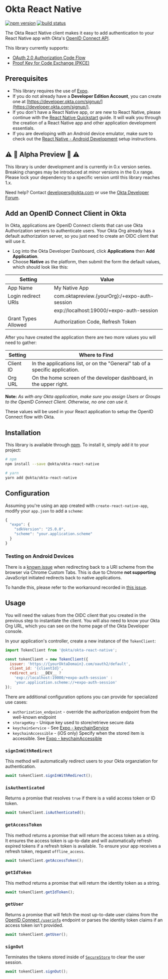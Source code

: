 # Okta React Native

[![npm version](https://img.shields.io/npm/v/@okta/okta-react-native.svg?style=flat-square)](https://www.npmjs.com/package/@okta/okta-react-native)
[![build status](https://img.shields.io/travis/okta/okta-oidc-js/master.svg?style=flat-square)](https://travis-ci.org/okta/okta-oidc-js)

The Okta React Native client makes it easy to add authentication to your React Native app with Okta's [OpenID Connect API](https://developer.okta.com/docs/api/resources/oidc.html).

This library currently supports:

* [OAuth 2.0 Authorization Code Flow](https://tools.ietf.org/html/rfc6749#section-1.3.1)
* [Proof Key for Code Exchange (PKCE)](https://tools.ietf.org/html/rfc7636)

## Prerequisites

* This library requires the use of [Expo](https://expo.io/).
* If you do not already have a **Developer Edition Account**, you can create one at [https://developer.okta.com/signup/](https://developer.okta.com/signup/).
* If you don't have a React Native app, or are new to React Native, please continue with the [React Native Quickstart](https://github.com/react-community/create-react-native-app#getting-started) guide. It will walk you through the creation of a React Native app and other application development essentials.
* If you are developing with an Android device emulator, make sure to check out the [React Native - Android Development](https://facebook.github.io/react-native/docs/getting-started.html#android-development-environment) setup instructions.

## :warning: :construction: Alpha Preview :construction: :warning:

This library is under development and is currently in 0.x version series.  Breaking changes may be introduced at minor versions in the 0.x range.  Please lock your dependency to a specific version until this library reaches 1.x.

Need help? Contact [developers@okta.com](mailto:developers@okta.com) or use the [Okta Developer Forum](https://devforum.okta.com).

## Add an OpenID Connect Client in Okta

In Okta, applications are OpenID Connect clients that can use Okta Authorization servers to authenticate users.  Your Okta Org already has a default authorization server, so you just need to create an OIDC client that will use it.

* Log into the Okta Developer Dashboard, click **Applications** then **Add Application**.
* Choose **Native** as the platform, then submit the form the default values, which should look like this:

| Setting             | Value                                        |
| ------------------- | -------------------------------------------- |
| App Name            | My Native App                                |
| Login redirect URIs | com.oktapreview.{yourOrg}:/+expo-auth-session|
|                     | exp://localhost:19000/+expo-auth-session     |
| Grant Types Allowed | Authorization Code, Refresh Token            |

After you have created the application there are two more values you will need to gather:

| Setting       | Where to Find                                                                  |
| ------------- | ------------------------------------------------------------------------------ |
| Client ID     | In the applications list, or on the "General" tab of a specific application.   |
| Org URL       | On the home screen of the developer dashboard, in the upper right.             |

**Note:** *As with any Okta application, make sure you assign Users or Groups to the OpenID Connect Client. Otherwise, no one can use it.*

These values will be used in your React application to setup the OpenID Connect flow with Okta.

## Installation

This library is available through [npm](https://www.npmjs.com/package/@okta/okta-react-native). To install it, simply add it to your project:

```bash
# npm
npm install --save @okta/okta-react-native

# yarn
yarn add @okta/okta-react-native
```

## Configuration

Assuming you're using an app created with `create-react-native-app`, modify your `app.json` to add a `scheme`:

```javascript
{
  "expo": {
    "sdkVersion": "25.0.0",
    "scheme": "your.application.scheme"
  }
}
```

### Testing on Android Devices

There is a [known issue](https://github.com/okta/okta-sdk-appauth-android/issues/8) when redirecting back to a URI scheme from the browser via Chrome Custom Tabs. This is due to Chrome **not supporting** JavaScript initiated redirects back to native applications.

To handle this, please refer to the workaround recorded in [this issue](https://github.com/okta/okta-sdk-appauth-android/issues/8).

## Usage

You will need the values from the OIDC client that you created in the previous step to instantiate the client. You will also need to know your Okta Org URL, which you can see on the home page of the Okta Developer console.

In your application's controller, create a new instance of the `TokenClient`:

```javascript
import TokenClient from '@okta/okta-react-native';

const tokenClient = new TokenClient({
  issuer: 'https://{yourOktaDomain}.com/oauth2/default',
  client_id: '{clientId}',
  redirect_uri: __DEV__ ?
    'exp://localhost:19000/+expo-auth-session' :
    'your.application.scheme://+expo-auth-session'
});
```

There are additional configuration options you can provide for specialized use cases:

* `authorization_endpoint` - override the authorization endpoint from the well-known endpoint
* `storageKey` - Unique key used to store/retrieve secure data
* `keychainService` - See [Expo - keychainService](https://docs.expo.io/versions/latest/sdk/securestore.html#keychainservice-string-)
* `keychainAccessible` - (iOS only) Specify when the stored item is accessible. See [Expo - keychainAccessible](https://docs.expo.io/versions/latest/sdk/securestore.html#keychainaccessible-enum-)

### `signInWithRedirect`

This method will automatically redirect users to your Okta organziation for authentication.

```javascript
await tokenClient.signInWithRedirect();
```

### `isAuthenticated`

Returns a promise that resolves `true` if there is a valid access token or ID token.

```javascript
await tokenClient.isAuthenticated();
```

### `getAccessToken`

This method returns a promise that will return the access token as a string. It ensures the access token is up-to-date and will automatically refresh expired tokens if a refresh token is available. To ensure your app receives a refresh token, request `offline_access`.

```javascript
await tokenClient.getAccessToken();
```

### `getIdToken`

This method returns a promise that will return the identity token as a string.

```javascript
await tokenClient.getIdToken();
```

### `getUser`

Returns a promise that will fetch the most up-to-date user claims from the [OpenID Connect `/userinfo`](https://developer.okta.com/docs/api/resources/oidc#userinfo) endpoint or parses the identity token claims if an access token isn't provided.

```javascript
await tokenClient.getUser();
```

### `signOut`

Terminates the tokens stored inside of [`SecureStore`](https://docs.expo.io/versions/latest/sdk/securestore.html) to clear the user session.

```javascript
await tokenClient.signOut();
```
